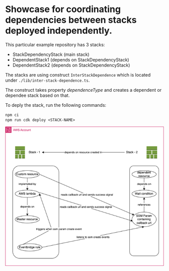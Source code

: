 # Showcase for coordinating dependencies between stacks deployed independently.

This particular example repository has 3 stacks:
 - StackDependencyStack (main stack)
 - DependentStack1 (depends on StackDependencyStack)
 - DependentStack2 (depends on StackDependencyStack)

The stacks are using construct `InterStackDependence` which is located under `./lib/inter-stack-dependence.ts`.

The construct takes property *dependenceType* and creates a dependent or dependee stack based on that.

To deply the stack, run the following commands:
```
npm ci
npm run cdk deploy <STACK-NAME>
```

![architecture](./inter-stackdependency-architecture.png)